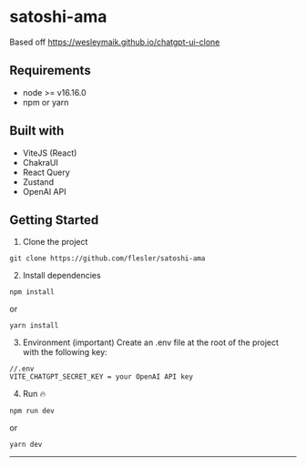# satoshi-ama

Based off https://wesleymaik.github.io/chatgpt-ui-clone

## Requirements

- node >= v16.16.0
- npm or yarn

## Built with

- ViteJS (React)
- ChakraUI
- React Query
- Zustand
- OpenAI API

## Getting Started

1. Clone the project

```
git clone https://github.com/flesler/satoshi-ama
```

2. Install dependencies

```
npm install
```

or

```
yarn install
```

3. Environment (important)
  Create an .env file at the root of the project with the following key:

```
//.env
VITE_CHATGPT_SECRET_KEY = your OpenAI API key
```

4. Run 🔥

```
npm run dev
```

or

```
yarn dev
```

---
